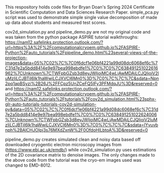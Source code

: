 This respository holds code files for Bryan Doan's Spring 2024 Certificate in Scientific Computation and Data Sciences Research Paper. 
simple_pca.py script was used to demonstrate simple single value decomposition of made up data about students and measured test scores.

cov2d_simulation.py and pipeline_demo.py are not my original code and was taken from the python package ASPIRE tutorial walkthroughs:
https://nam12.safelinks.protection.outlook.com/?url=https%3A%2F%2Fcomputationalcryoem.github.io%2FASPIRE-Python%2Fauto_tutorials%2Fpipeline_demo.html%23several-views-of-the-projection-images&data=05%7C02%7C%7C0f6dcf1e06bf4221a99d08dc6068ef6c%7C31d7e2a5bdd8414e9e97bea998ebdfe1%7C0%7C0%7C638491251022616962%7CUnknown%7CTWFpbGZsb3d8eyJWIjoiMC4wLjAwMDAiLCJQIjoiV2luMzIiLCJBTiI6Ik1haWwiLCJXVCI6Mn0%3D%7C0%7C%7C%7C&sdata=Npn2pq1apBSyzi%2B26J%2FFCpz5UnZCeFQ5IFy3PFMdqJU%3D&reserved=0
and
https://nam12.safelinks.protection.outlook.com/?url=https%3A%2F%2Fcomputationalcryoem.github.io%2FASPIRE-Python%2Fauto_tutorials%2Ftutorials%2Fcov2d_simulation.html%23sphx-glr-auto-tutorials-tutorials-cov2d-simulation-py&data=05%7C02%7C%7C0f6dcf1e06bf4221a99d08dc6068ef6c%7C31d7e2a5bdd8414e9e97bea998ebdfe1%7C0%7C0%7C638491251022624006%7CUnknown%7CTWFpbGZsb3d8eyJWIjoiMC4wLjAwMDAiLCJQIjoiV2luMzIiLCJBTiI6Ik1haWwiLCJXVCI6Mn0%3D%7C0%7C%7C%7C&sdata=IYvuvbnph%2BAlCHJOIpj3s76MXdZxnW%2F0OfdoHlLbtoA%3D&reserved=0

pipeline_demo.py creates simulated clean and noisy data based off downloaded cryogentic electron microscopy images from (https://www.ebi.ac.uk/emdb/) 
while cov2d_simulation.py uses estimations of the 2D covariance matrix to denoise images.
The only changes made to the above code from the tutorial was the cryo-em images used was changed to EMD-8012.
